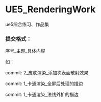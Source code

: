 # UE5_RenderingWork
ue5综合练习、作品集

### 提交格式：
序号_主题_具体内容

如：

commit: 2_皮肤渲染_添加次表面散射效果

commit: 1_卡通渲染_全屏后处理的描边

commit: 1_卡通渲染_法线外扩的描边
